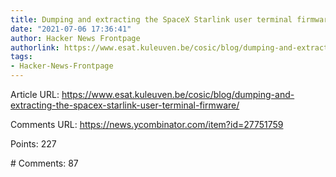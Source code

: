 ```yaml
---
title: Dumping and extracting the SpaceX Starlink user terminal firmware
date: "2021-07-06 17:36:41"
author: Hacker News Frontpage
authorlink: https://www.esat.kuleuven.be/cosic/blog/dumping-and-extracting-the-spacex-starlink-user-terminal-firmware/
tags:
- Hacker-News-Frontpage
---
```


<p>Article URL: <a href="https://www.esat.kuleuven.be/cosic/blog/dumping-and-extracting-the-spacex-starlink-user-terminal-firmware/">https://www.esat.kuleuven.be/cosic/blog/dumping-and-extracting-the-spacex-starlink-user-terminal-firmware/</a></p>
<p>Comments URL: <a href="https://news.ycombinator.com/item?id=27751759">https://news.ycombinator.com/item?id=27751759</a></p>
<p>Points: 227</p>
<p># Comments: 87</p>
